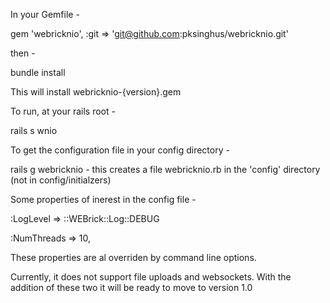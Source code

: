 In your Gemfile -

gem 'webricknio', :git => 'git@github.com:pksinghus/webricknio.git'

then -

bundle install

This will install webricknio-{version}.gem

To run, at your rails root -

rails s wnio

To get the configuration file in your config directory -

rails g webricknio - this creates a file webricknio.rb in the 'config' directory (not in config/initialzers)

Some properties of inerest in the config file -

:LogLevel       => ::WEBrick::Log::DEBUG

:NumThreads     => 10,

These properties are al overriden by command line options.

Currently, it does not support file uploads and websockets. With the addition of these two it will be ready to move to version 1.0
